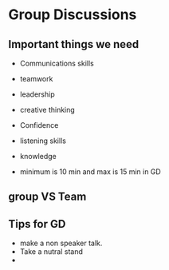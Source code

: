 # Group Discussions

## Important things we need
* Communications skills
* teamwork
* leadership 
* creative thinking
* Confidence
* listening skills
* knowledge

* minimum is 10 min and max is 15 min in GD

## group VS Team



## Tips for GD
* make a non speaker talk.
* Take a nutral stand
* 

